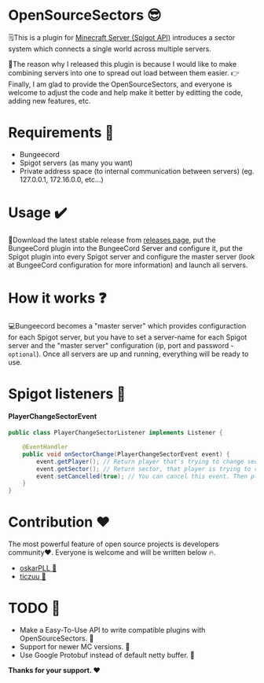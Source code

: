# OpenSourceSectors 😎

🗒️This is a plugin for [Minecraft Server (Spigot API)](https://spigotmc.org/) introduces a sector system which connects a single world across multiple servers.

🍎The reason why I released this plugin is because I would like to make combining servers into one to spread out load between them easier. 
👉Finally, I am glad to provide the OpenSourceSectors, and everyone is welcome to adjust the code and help make it better by editting the code, adding new features, etc.

# Requirements 📗
- Bungeecord
- Spigot servers (as many you want)
- Private address space (to internal communication between servers) (eg. 127.0.0.1, 172.16.0.0, etc...)

# Usage ✔️
🎉Download the latest stable release from [releases page](https://github.com/Inder00/OpenSourceSectors/releases), put the BungeeCord plugin into the BungeeCord Server and configure it, put the Spigot plugin into every Spigot server and configure the master server (look at BungeeCord configuration for more information) and launch all servers.

# How it works ❓
💻Bungeecord becomes a "master server" which provides configuraction for each Spigot server, but you have to set a server-name for each Spigot server and the "master server" configuration (ip, port and password - `optional`). Once all servers are up and running, everything will be ready to use.

# Spigot listeners 🖤
#### PlayerChangeSectorEvent
```java
public class PlayerChangeSectorListener implements Listener {

    @EventHandler
    public void onSectorChange(PlayerChangeSectorEvent event) {
        event.getPlayer(); // Return player that's trying to change sector
        event.getSector(); // Return sector, that player is trying to reach
        event.setCancelled(true); // You can cancel this event. Then player can't change sector
    }
}
```

# Contribution ❤️
The most powerful feature of open source projects is developers community❤️. Everyone is welcome and will be written below 🔥.
- [oskarPLL 🥰](https://github.com/oskarPLL)
- [ticzuu 🥰](https://github.com/ticzuu)
# TODO 📓
- Make a Easy-To-Use API to write compatible plugins with OpenSourceSectors. 📖
- Support for newer MC versions. 🚩
- Use Google Protobuf instead of default netty buffer. 🔖

**Thanks for your support. ❤️**
